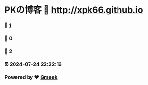 # PKの博客 :link: http://xpk66.github.io 
### :page_facing_up: [1](http://xpk66.github.io/tag.html) 
### :speech_balloon: 0 
### :hibiscus: 2 
### :alarm_clock: 2024-07-24 22:22:16 
### Powered by :heart: [Gmeek](https://github.com/Meekdai/Gmeek)
